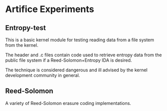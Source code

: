 # Artifice Experiments

## Entropy-test

This is a basic kernel module for testing reading data from a file system from the kernel.

The header and .c files contain code used to retrieve entropy data from the public file system if a Reed-Solomon+Entropy IDA is desired.

The technique is considered dangerous and ill advised by the kernel development community in general.

## Reed-Solomon

A variety of Reed-Solomon erasure coding implementations.

